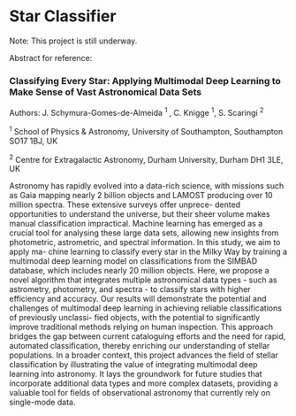 # Star Classifier
 
Note: This project is still underway.

Abstract for reference:

### Classifying Every Star: Applying Multimodal Deep Learning to Make Sense of Vast Astronomical Data Sets

Authors: J. Schymura-Gomes-de-Almeida <sup> 1 </sup>, C. Knigge <sup>1</sup>, S. Scaringi <sup>2</sup>

<sup>1</sup> School of Physics & Astronomy, University of Southampton, Southampton SO17 1BJ, UK

<sup>2</sup> Centre for Extragalactic Astronomy, Durham University, Durham DH1 3LE, UK

Astronomy has rapidly evolved into a data-rich science, with missions such as Gaia mapping nearly 2
billion objects and LAMOST producing over 10 million spectra. These extensive surveys offer unprece-
dented opportunities to understand the universe, but their sheer volume makes manual classification
impractical. Machine learning has emerged as a crucial tool for analysing these large data sets, allowing
new insights from photometric, astrometric, and spectral information. In this study, we aim to apply ma-
chine learning to classify every star in the Milky Way by training a multimodal deep learning model on
classifications from the SIMBAD database, which includes nearly 20 million objects. Here, we propose
a novel algorithm that integrates multiple astronomical data types - such as astrometry, photometry, and
spectra - to classify stars with higher efficiency and accuracy. Our results will demonstrate the potential
and challenges of multimodal deep learning in achieving reliable classifications of previously unclassi-
fied objects, with the potential to significantly improve traditional methods relying on human inspection.
This approach bridges the gap between current cataloguing efforts and the need for rapid, automated
classification, thereby enriching our understanding of stellar populations. In a broader context, this
project advances the field of stellar classification by illustrating the value of integrating multimodal deep
learning into astronomy. It lays the groundwork for future studies that incorporate additional data types
and more complex datasets, providing a valuable tool for fields of observational astronomy that currently
rely on single-mode data.
